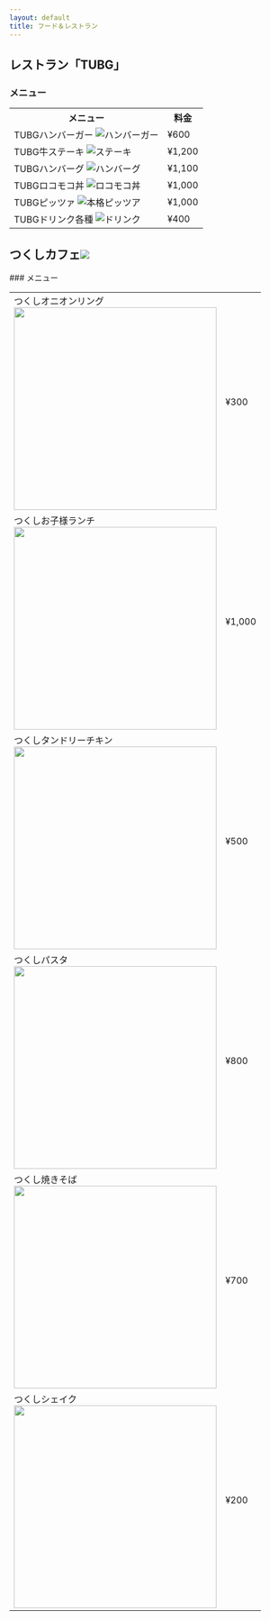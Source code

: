```yaml
---
layout: default
title: フード＆レストラン
---
```


## レストラン「TUBG」
### メニュー
<table class="table-striped">
  <tr><th>メニュー</th><th>料金</th></tr>
  <tr><td>TUBGハンバーガー <img alt="ハンバーガー" src="ソフトウェア工学image/food_hamburger.png"></td><td>¥600</td></tr>
  <tr><td>TUBG牛ステーキ <img alt="ステーキ" src="ソフトウェア工学image/food_beefsteak.png"></td><td>¥1,200</td></tr>
  <tr><td>TUBGハンバーグ <img alt="ハンバーグ" src="ソフトウェア工学image/cooking_skillet_hamburg.png"></td><td>¥1,100</td></tr>
  <tr><td>TUBGロコモコ丼 <img alt="ロコモコ丼" src="ソフトウェア工学image/food_locomoco_don.png"></td><td>¥1,000</td></tr>
  <tr><td>TUBGピッツァ <img alt="本格ピッツア" src="ソフトウェア工学image/food_pizza.png"></td><td>¥1,000</td></tr>
  <tr><td>TUBGドリンク各種 <img alt="ドリンク" src="ソフトウェア工学image/thumbnail_coffee.jpg"></td><td>¥400</td></tr>
</table>

<h2>つくしカフェ<img src="ソフトウェア工学image/つくしカフェ.png"></h2>
<style>.tukusi{display:block;width:360px;height:360px}</style>
### メニュー
<table class="table-striped">
  <tr><td>つくしオニオンリング <img class="tukusi" src="ソフトウェア工学image/つくしオニオンリング.png"></td><td>¥300</td></tr>
  <tr><td>つくしお子様ランチ <img class="tukusi" src="ソフトウェア工学image/つくしお子様ランチ.png"></td><td>¥1,000</td></tr>
  <tr><td>つくしタンドリーチキン <img class="tukusi" src="ソフトウェア工学image/つくしタンドリーチキン.png"></td><td>¥500</td></tr>
  <tr><td>つくしパスタ <img class="tukusi" src="ソフトウェア工学image/つくしパスタ.png"></td><td>¥800</td></tr>
  <tr><td>つくし焼きそば <img class="tukusi" src="ソフトウェア工学image/つくし焼きそば.png"></td><td>¥700</td></tr>
  <tr><td>つくしシェイク <img class="tukusi" src="ソフトウェア工学image/つくしシェイク.png"></td><td>¥200</td></tr>
</table>
